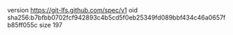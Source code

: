 version https://git-lfs.github.com/spec/v1
oid sha256:b7bfbb0702fcf942893c4b5cd5f0eb25349fd089bbf434c46a0657fb85ff055c
size 197
